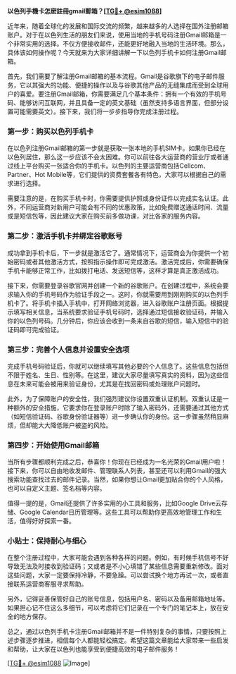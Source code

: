 **以色列手機卡怎麽註冊gmail郵箱？[[TG💪+ @esim1088](https://t.me/s/esim1088)]**

近年来，随着全球化的发展和国际交流的频繁，越来越多的人选择在国外注册邮箱账户。对于在以色列生活的朋友们来说，使用当地的手机号码注册Gmail邮箱是一个非常实用的选择。不仅方便接收邮件，还能更好地融入当地的生活环境。那么，具体该如何操作呢？今天就来为大家详细讲解一下以色列手机卡如何注册Gmail邮箱。

首先，我们需要了解注册Gmail邮箱的基本流程。Gmail是谷歌旗下的电子邮件服务，它以其强大的功能、便捷的操作以及与谷歌其他产品的无缝集成而受到全球用户的喜爱。要注册Gmail邮箱，你需要满足几个基本条件：拥有一个有效的手机号码、能够访问互联网，并且具备一定的英文基础（虽然支持多语言界面，但部分设置可能需要英文）。接下来，我们将一步步指导你完成注册过程。

### 第一步：购买以色列手机卡

在以色列注册Gmail邮箱的第一步就是获取一张本地的手机SIM卡。如果你已经在以色列居住，那么这一步应该不会太困难。你可以前往各大运营商的营业厅或者通过线上平台购买一张适合你的手机卡。以色列的主要运营商包括Cellcom、Partner、Hot Mobile等，它们提供的资费套餐各有特色，大家可以根据自己的需求进行选择。

需要注意的是，在购买手机卡时，你需要提供护照或身份证件以完成实名认证。此外，不同运营商对新用户可能会有不同的优惠政策，比如免费赠送通话时间、流量或是短信包等，因此建议大家在购买前多做功课，对比各家的服务内容。

### 第二步：激活手机卡并绑定谷歌账号

成功拿到手机卡后，下一步就是激活它了。通常情况下，运营商会为你提供一个初始密码或者其他激活方式，按照指示操作即可完成激活。激活完成后，你需要确保手机卡能够正常工作，比如拨打电话、发送短信等，这样才算是真正激活成功。

接下来，你需要登录谷歌官网并创建一个新的谷歌账户。在创建过程中，系统会要求输入你的手机号码作为验证手段之一。这时，你就需要用到刚刚购买的以色列手机卡了。将手机卡插入手机中，打开网络浏览器，进入谷歌账户注册页面。根据提示填写相关信息，当系统要求验证手机号码时，选择通过短信接收验证码，并输入你的以色列号码。几分钟后，你应该会收到一条来自谷歌的短信，输入短信中的验证码即可完成验证。

### 第三步：完善个人信息并设置安全选项

完成手机号码验证后，你就可以继续填写其他必要的个人信息了。这些信息包括但不限于姓名、生日、性别等。在这里，建议大家尽量填写真实的资料，因为这些信息在未来可能会被用来验证身份，尤其是在找回密码或处理账户问题时。

此外，为了保障账户的安全性，我们强烈建议你设置双重认证机制。双重认证是一种额外的安全措施，它要求你在登录账户时除了输入密码外，还需要通过其他方式（如短信验证码、谷歌身份验证器等）进一步确认你的身份。这一步骤虽然稍显麻烦，但却能大大降低账户被盗的风险。

### 第四步：开始使用Gmail邮箱

当所有步骤都顺利完成之后，恭喜你！你现在已经成为一名光荣的Gmail用户啦！接下来，你可以自由地收发邮件、管理联系人列表，甚至还可以利用Gmail的强大搜索功能查找过去的邮件记录。当然，如果你想让Gmail更加贴合你的个人风格，也可以自定义主题、签名档等内容。

值得一提的是，Gmail还提供了许多实用的小工具和服务，比如Google Drive云存储、Google Calendar日历管理等。这些工具可以帮助你更高效地管理工作和生活，值得好好探索一番。

### 小贴士：保持耐心与细心

在整个注册过程中，大家可能会遇到各种各样的问题。例如，有时候手机信号不好导致无法及时接收到验证码；又或者是不小心填错了某些信息需要重新修改。面对这些问题，大家一定要保持冷静，不要急躁。可以尝试换个地方再试一次，或者直接联系运营商客服寻求帮助。

另外，记得妥善保管好自己的账号信息，包括用户名、密码以及备用邮箱地址等。如果担心记不住这么多细节，可以考虑将它们记录在一个专门的笔记本上，放在安全的地方保存。

总之，通过以色列手机卡注册Gmail邮箱并不是一件特别复杂的事情，只要按照上述步骤逐步推进，相信每个人都能轻松搞定。希望这篇文章能给大家带来一些启发和帮助，让大家在以色列也能享受到便捷高效的电子邮件服务！

[[TG💪+ @esim1088](https://t.me/s/esim1088) ![Image](https://i.postimg.cc/4NQfJmqS/Snipaste-2025-05-13-00-14-12.png)]